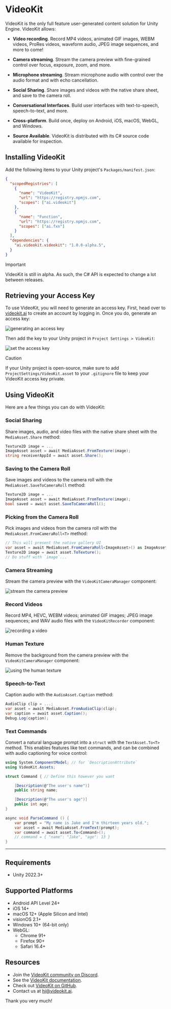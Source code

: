 # VideoKit
VideoKit is the only full feature user-generated content solution for Unity Engine. VideoKit allows:

- **Video recording**. Record MP4 videos, animated GIF images, WEBM videos, ProRes videos, waveform audio, JPEG image sequences, and more to come!

- **Camera streaming**. Stream the camera preview with fine-grained control over focus, exposure, zoom, and more.

- **Microphone streaming**. Stream microphone audio with control over the audio format and with echo cancellation.

- **Social Sharing**. Share images and videos with the native share sheet, and save to the camera roll.

- **Conversational Interfaces**. Build user interfaces with text-to-speech, speech-to-text, and more.

- **Cross-platform**. Build once, deploy on Android, iOS, macOS, WebGL, and Windows.

- **Source Available**. VideoKit is distributed with its C# source code available for inspection.

## Installing VideoKit
Add the following items to your Unity project's `Packages/manifest.json`:
```json
{
  "scopedRegistries": [
    {
      "name": "VideoKit",
      "url": "https://registry.npmjs.com",
      "scopes": ["ai.videokit"]
    },
    {
      "name": "Function",
      "url": "https://registry.npmjs.com",
      "scopes": ["ai.fxn"]
    }
  ],
  "dependencies": {
    "ai.videokit.videokit": "1.0.0-alpha.5",
  }
}
```

> [!IMPORTANT]
> VideoKit is still in alpha. As such, the C# API is expected to change a lot between releases.

## Retrieving your Access Key
To use VideoKit, you will need to generate an access key. First, head over to [videokit.ai](https://videokit.ai) to create an account by logging in. Once you do, generate an access key:

![generating an access key](https://www.videokit.ai/api_key.gif)

Then add the key to your Unity project in `Project Settings > VideoKit`:

![set the access key](https://www.videokit.ai/key.png)

> [!CAUTION]
> If your Unity project is open-source, make sure to add `ProjectSettings/VideoKit.asset` to your `.gitignore` file to keep your VideoKit access key private.

## Using VideoKit
Here are a few things you can do with VideoKit:

### Social Sharing
Share images, audio, and video files with the native share sheet with the `MediaAsset.Share` method:
```csharp
Texture2D image = ...
ImageAsset asset = await MediaAsset.FromTexture(image);
string receiverAppId = await asset.Share();
```

### Saving to the Camera Roll
Save images and videos to the camera roll with the `MediaAsset.SaveToCameraRoll` method:
```csharp
Texture2D image = ...
ImageAsset asset = await MediaAsset.FromTexture(image);
bool saved = await asset.SaveToCameraRoll();
```

### Picking from the Camera Roll
Pick images and videos from the camera roll with the `MediaAsset.FromCameraRoll<T>` method:
```csharp
// This will present the native gallery UI
var asset = await MediaAsset.FromCameraRoll<ImageAsset>() as ImageAsset;
Texture2D image = await asset.ToTexture();
// Do stuff with `image`...
```

### Camera Streaming
Stream the camera preview with the `VideoKitCameraManager` component:

![stream the camera preview](https://www.videokit.ai/camera.gif)

### Record Videos
Record MP4, HEVC, WEBM videos; animated GIF images; JPEG image sequences; and WAV audio files with the `VideoKitRecorder` component:

![recording a video](https://www.videokit.ai/video-recording.gif)

### Human Texture
Remove the background from the camera preview with the `VideoKitCameraManager` component:

![using the human texture](https://www.videokit.ai/human-texture.gif)

### Speech-to-Text
Caption audio with the `AudioAsset.Caption` method:
```csharp
AudioClip clip = ...;
var asset = await MediaAsset.FromAudioClip(clip);
var caption = await asset.Caption();
Debug.Log(caption);
```

### Text Commands
Convert a natural language prompt into a `struct` with the `TextAsset.To<T>` method. This enables features like text commands, and can be combined with audio captioning for voice control:
```csharp
using System.ComponentModel; // for `DescriptionAttribute`
using VideoKit.Assets;

struct Command { // Define this however you want

    [Description(@"The user's name")]
    public string name;

    [Description(@"The user's age")]
    public int age;
}

async void ParseCommand () {
    var prompt = "My name is Jake and I'm thirteen years old.";
    var asset = await MediaAsset.FromText(prompt);
    var command = await asset.To<Command>();
    // command = { "name": "Jake", "age": 13 }
}
```

___

## Requirements
- Unity 2022.3+

## Supported Platforms
- Android API Level 24+
- iOS 14+
- macOS 12+ (Apple Silicon and Intel)
- visionOS 2.1+
- Windows 10+ (64-bit only)
- WebGL:
  - Chrome 91+
  - Firefox 90+
  - Safari 16.4+

## Resources
- Join the [VideoKit community on Discord](https://www.videokit.ai/community).
- See the [VideoKit documentation](https://www.videokit.ai).
- Check out [VideoKit on GitHub](https://github.com/videokit-ai).
- Contact us at [hi@videokit.ai](mailto:hi@videokit.ai).

Thank you very much!